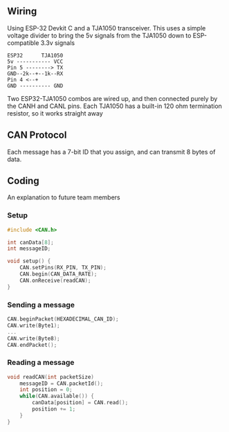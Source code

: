 ## Wiring
Using ESP-32 Devkit C and a TJA1050 transceiver.
This uses a simple voltage divider to bring the 5v signals
from the TJA1050 down to ESP-compatible 3.3v signals
```agsl
ESP32      TJA1050
5v ----------- VCC
Pin 5 --------> TX
GND--2k--+--1k--RX
Pin 4 <--+
GND ---------- GND
```
Two ESP32-TJA1050 combos are wired up, and then connected purely by the CANH and CANL pins. 
Each TJA1050 has a built-in 120 ohm termination resistor, so it works straight away

## CAN Protocol
Each message has a 7-bit ID that you assign, and can transmit 8 bytes of data.

## Coding
An explanation to future team members

### Setup
```C
#include <CAN.h>

int canData[8];
int messageID;

void setup() {
    CAN.setPins(RX_PIN, TX_PIN);
    CAN.begin(CAN_DATA_RATE);
    CAN.onReceive(readCAN);
}
``` 

### Sending a message
```C
CAN.beginPacket(HEXADECIMAL_CAN_ID);
CAN.write(Byte1);
...
CAN.write(Byte8);
CAN.endPacket();
```

### Reading a message
```C
void readCAN(int packetSize)
    messageID = CAN.packetId();
    int position = 0;
    while(CAN.available()) {
        canData[position] = CAN.read();
        position += 1;
    }
}
```
